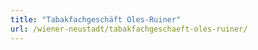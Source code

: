 ```yaml
---
title: "Tabakfachgeschäft Oles-Ruiner"
url: /wiener-neustadt/tabakfachgeschaeft-oles-ruiner/
---
```

